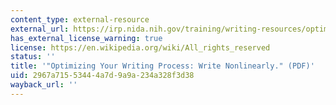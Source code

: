 ```yaml
---
content_type: external-resource
external_url: https://irp.nida.nih.gov/training/writing-resources/optimizing-your-writing-process/
has_external_license_warning: true
license: https://en.wikipedia.org/wiki/All_rights_reserved
status: ''
title: '"Optimizing Your Writing Process: Write Nonlinearly." (PDF)'
uid: 2967a715-5344-4a7d-9a9a-234a328f3d38
wayback_url: ''
---
```

